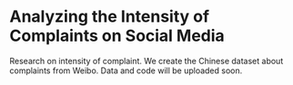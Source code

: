 # Analyzing the Intensity of Complaints on Social Media
Research on intensity of complaint. We create the Chinese dataset about complaints from Weibo.
Data and code will be uploaded soon.
